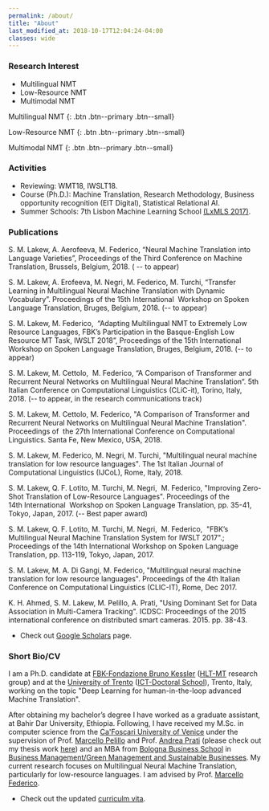 ```yaml
---
permalink: /about/
title: "About"
last_modified_at: 2018-10-17T12:04:24-04:00
classes: wide
---
```


### Research Interest
 - Multilingual NMT
 - Low-Resource NMT
 - Multimodal NMT


Multilingual NMT
{: .btn .btn--primary .btn--small}

Low-Resource NMT
{: .btn .btn--primary .btn--small}

Multimodal NMT
{: .btn .btn--primary .btn--small}


### Activities
 - Reviewing: WMT18, IWSLT18.
 - Course (Ph.D.): Machine Translation, Research Methodology, Business opportunity recognition (EIT Digital), Statistical Relational AI.
 - Summer Schools: 7th Lisbon Machine Learning School [(LxMLS 2017)](http://lxmls.it.pt/2017/).

### Publications
S. M. Lakew, A. Aerofeeva, M. Federico, “Neural Machine Translation into Language Varieties”, Proceedings of the Third Conference on Machine Translation, Brussels, Belgium, 2018. ( -- to appear)

S. M. Lakew, A. Erofeeva, M. Negri, M. Federico, M. Turchi, “Transfer Learning in Multilingual Neural Machine Translation with Dynamic Vocabulary”. Proceedings of the 15th International  Workshop on Spoken Language Translation, Bruges, Belgium, 2018. (-- to appear)

S. M. Lakew, M. Federico,  “Adapting Multilingual NMT to Extremely Low Resource Languages, FBK’s Participation in the Basque-English Low Resource MT Task, IWSLT 2018”, Proceedings of the 15th International Workshop on Spoken Language Translation, Bruges, Belgium, 2018. (-- to appear)

S. M. Lakew, M. Cettolo,  M. Federico, “A Comparison of Transformer and Recurrent Neural Networks on Multilingual Neural Machine Translation“. 5th Italian Conference on Computational Linguistics (CLiC-it), Torino, Italy, 2018. (-- to appear, in the research communications track)

S. M. Lakew, M. Cettolo, M. Federico, "A Comparison of Transformer and Recurrent Neural Networks on Multilingual Neural Machine Translation". Proceedings of  the 27th International Conference on Computational Linguistics. Santa Fe, New Mexico, USA, 2018.

S. M. Lakew, M. Federico, M. Negri, M. Turchi, "Multilingual neural machine translation for low resource languages". The 1st Italian Journal of Computational Linguistics (IJCoL), Rome, Italy, 2018.

S. M. Lakew, Q. F. Lotito, M. Turchi, M. Negri,  M. Federico, "Improving Zero-Shot Translation of Low-Resource Languages". Proceedings of the 14th International  Workshop on Spoken Language Translation, pp. 35-41, Tokyo, Japan, 2017. (-- Best paper award)

S. M. Lakew, Q. F. Lotito, M. Turchi, M. Negri,  M. Federico,  "FBK’s Multilingual Neural Machine Translation System for IWSLT 2017".; Proceedings of the 14th International Workshop on Spoken Language Translation, pp. 113-119, Tokyo, Japan, 2017.

S. M. Lakew, M. A. Di Gangi, M. Federico, "Multilingual neural machine translation for low resource languages". Proceedings of the 4th Italian Conference on Computational Linguistics (CLIC-IT), Rome, Dec 2017.

K. H. Ahmed, S. M. Lakew, M. Pelillo, A. Prati, "Using Dominant Set for Data Association in Multi-Camera Tracking". ICDSC: Proceedings of the 2015 international conference on distributed smart cameras. 2015. pp. 38-43.

- Check out [Google Scholars](https://scholar.google.it/citations?user=GEB4LhgAAAAJ&hl=en) page.


### Short Bio/CV
<p style="text-align: left;">I am a Ph.D. candidate at <a href="https://www.fbk.eu/en/">FBK-Fondazione Bruno Kessler</a> (<a href="https://ict.fbk.eu/units/hlt-mt/">HLT-MT</a> research group) and at the <a href="https://www.unitn.it/en">University of Trento</a> (<a href="http://ict.unitn.it/">ICT-Doctoral School</a>), Trento, Italy, working on the topic "Deep Learning for human-in-the-loop advanced Machine Translation".</p>
After obtaining my bachelor’s degree I have worked as a graduate assistant, at Bahir Dar University, Ethiopia. Following, I have received my M.Sc. in computer science from the <a href="http://www.unive.it/pag/13526/">Ca'Foscari University of Venice</a> under the supervision of Prof. <a href="http://www.dsi.unive.it/~pelillo/">Marcello Pelillo</a> and Prof. <a href="http://www.ce.unipr.it/people/aprati/">Andrea Prati</a> (please check out my thesis work <a href="https://www.researchgate.net/publication/325880587_Multi-Camera_Multi-Target_Tracking_Using_Relaxation_Processes">here</a>) and an MBA from <a href="https://bolognabusinessschool.com/hp/">Bologna Business School</a> in <a href="https://bolognabusinessschool.com/hp/master-fulltime/business-management-green-management-and-sustainable-businesses/">Business Management/Green Management and Sustainable Businesses</a>. My current research focuses on Multilingual Neural Machine Translation, particularly for low-resource languages. I am advised by Prof. <a href="https://sites.google.com/site/marcellofedericohome/">Marcello Federico</a>.

- Check out the updated [curriculm vita](https://surafelml.github.io/_docs/lakew_cv.pdf).



